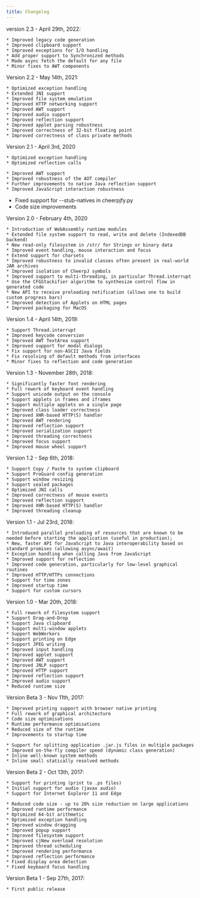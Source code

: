 ```yaml
---
title: Changelog
---
```


version 2.3 - April 29th, 2022:

    * Improved legacy code generation
    * Improved clipboard support
    * Improved exceptions for I/O handling
    * Add proper support to Synchronized methods
    * Made async fetch the default for any file
    * Minor fixes to AWT components

Version 2.2 - May 14th, 2021:

    * Optimized exception handling
    * Extended JNI support
    * Improved file system emulation
    * Improved HTTP networking support
    * Improved AWT support
    * Improved audio support
    * Improved reflection support
    * Improved applet parsing robustness
    * Improved correctness of 32-bit floating point
    * Improved correctness of class private methods

Version 2.1 - April 3rd, 2020

    * Optimized exception handling
    * Optimized reflection calls

    * Improved AWT support
    * Improved robustness of the AOT compiler
    * Further improvements to native Java reflection support
    * Improved JavaScript interaction robustness

- Fixed support for --stub-natives in cheerpjfy.py
- Code size improvements

Version 2.0 - February 4th, 2020

    * Introduction of WebAssembly runtime modules
    * Extended file system support to read, write and delete (IndexedDB backend)
    * New read-only filesystem in /str/ for Strings or binary data
    * Improved event handling, mouse interaction and focus
    * Extend support for charsets
    * Improved robustness to invalid classes often present in real-world JAR archives
    * Improved isolation of CheerpJ symbols
    * Improved support to multi-threading, in particular Thread.interrupt
    * Use the CFGStackifier algorithm to synthesize control flow in generated code
    * New API to receive preloading notification (allows one to build custom progress bars)
    * Improved detection of Applets on HTML pages
    * Improved packaging for MacOS

Version 1.4 - April 14th, 2019:

    * Support Thread.interrupt
    * Improved keycode conversion
    * Improved AWT TextArea support
    * Improved support for modal dialogs
    * Fix support for non-ASCII Java fields
    * Fix resolving of default methods from interfaces
    * Minor fixes to reflection and code generation

Version 1.3 - November 28th, 2018:

    * Significantly faster font rendering
    * Full rework of keyboard event handling
    * Support unicode output on the console
    * Support applets in frames and iframes
    * Support multiple applets on a single page
    * Improved class loader correctness
    * Improved XHR-based HTTP(S) handler
    * Improved AWT rendering
    * Improved reflection support
    * Improved serialization support
    * Improved threading correctness
    * Improved focus support
    * Improved mouse wheel support

Version 1.2 - Sep 6th, 2018:

    * Support Copy / Paste to system clipboard
    * Support ProGuard config generation
    * Support window resizing
    * Support sealed packages
    * Optimized JNI calls
    * Improved correctness of mouse events
    * Improved reflection support
    * Improved XHR-based HTTP(S) handler
    * Improved threading cleanup

Version 1.1 - Jul 23rd, 2018:

    * Introduced parallel preloading of resources that are known to be needed before starting the application (useful in production);
    * New, faster API for JavaScript to Java interoperability based on standard promises (allowing async/await)
    * Exception handling when calling Java from JavaScript
    * Improved support for reflection
    * Improved code generation, particularly for low-level graphical routines
    * Improved HTTP/HTTPs connections
    * Support for time zones
    * Improved startup time
    * Support for custom cursors

Version 1.0 - Mar 20th, 2018:

    * Full rework of filesystem support
    * Support Drag-and-Drop
    * Support Java clipboard
    * Support multi-window applets
    * Support WebWorkers
    * Support printing on Edge
    * Support JPEG writing
    * Improved input handling
    * Improved applet support
    * Improved AWT support
    * Improved JNLP support
    * Improved HTTP support
    * Improved reflection support
    * Improved audio support
    * Reduced runtime size

Version Beta 3 - Nov 11th, 2017:

    * Improved printing support with browser native printing
    * Full rework of graphical architecture
    * Code size optimisations
    * Runtime performance optimisations
    * Reduced size of the runtime
    * Improvements to startup time

    * Support for splitting application .jar.js files in multiple packages
    * Improved on-the-fly compiler speed (dynamic class generation)
    * Inline well-known system methods
    * Inline small statically resolved methods

Version Beta 2 - Oct 13th, 2017:

    * Support for printing (print to .ps files)
    * Initial support for audio (javax audio)
    * Support for Internet Explorer 11 and Edge

    * Reduced code size - up to 20% size reduction on large applications
    * Improved runtime performance
    * Optimized 64-bit arithmetic
    * Optimized exception handling
    * Improved window dragging
    * Improved popup support
    * Improved filesystem support
    * Improved cjNew overload resolution
    * Improved thread scheduling
    * Improved rendering performance
    * Improved reflection performance
    * Fixed display area detection
    * Fixed keyboard focus handling

Version Beta 1 - Sep 27th, 2017:

    * First public release
